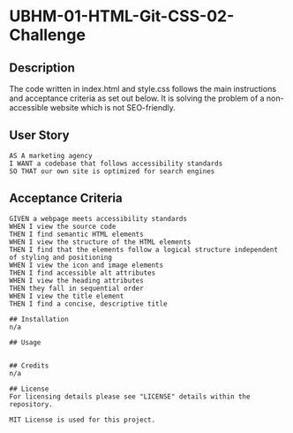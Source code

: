 # UBHM-01-HTML-Git-CSS-02-Challenge

## Description

The code written in index.html and style.css follows the main instructions and acceptance criteria as set out below. It is solving the problem of a non-accessible website which is not SEO-friendly.

## User Story

```
AS A marketing agency
I WANT a codebase that follows accessibility standards
SO THAT our own site is optimized for search engines
```

## Acceptance Criteria

```
GIVEN a webpage meets accessibility standards
WHEN I view the source code
THEN I find semantic HTML elements
WHEN I view the structure of the HTML elements
THEN I find that the elements follow a logical structure independent of styling and positioning
WHEN I view the icon and image elements
THEN I find accessible alt attributes
WHEN I view the heading attributes
THEN they fall in sequential order
WHEN I view the title element
THEN I find a concise, descriptive title

## Installation
n/a

## Usage


## Credits
n/a

## License
For licensing details please see "LICENSE" details within the repository.

MIT License is used for this project.

